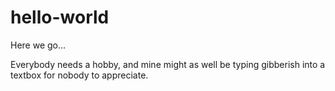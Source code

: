# hello-world
Here we go...

Everybody needs a hobby, and mine might as well be typing gibberish into a textbox for nobody to appreciate.
